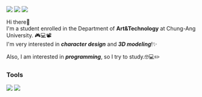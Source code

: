 <a href="https://www.instagram.com/mszxszm/?hl=ko" target="_blank"><img src="https://img.shields.io/badge/mszxszm-E4405F?style=flat-square&logo=Instagram&logoColor=white"/></a>
<img src="https://img.shields.io/badge/mandollae@gmail.com-EA4335?style=flat-square&logo=Gmail&logoColor=white" />
<img src="https://img.shields.io/badge/kms630-FFCD00?style=flat-square&logo=KakaoTalk&logoColor=black" />

Hi there👋   
I'm a student enrolled in the Department of **Art&Technology** at Chung-Ang University. 🎮💻📽️   
I'm very interested in **_character design_** and **_3D modeling_**!✨   

Also, I am interested in **_programming_**, so I try to study.🤓💻✏️

### Tools

<img src="https://img.shields.io/badge/Blender-F5792A?style=flat-square&logo=Blender&logoColor=white" /></a>
<img src="https://img.shields.io/badge/Aseprite-7D929E?style=flat-square&logo=Aseprite&logoColor=white" />
